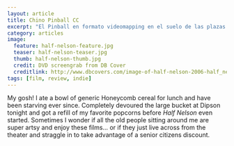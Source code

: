 ```yaml
---
layout: article
title: Chino Pinball CC 
excerpt: "El Pinball en formato videomapping en el suelo de las plazas y calles públicas"
category: articles
image: 
  feature: half-nelson-feature.jpg
  teaser: half-nelson-teaser.jpg
  thumb: half-nelson-thumb.jpg
  credit: DVD screengrab from DB Cover
  creditlink: http://www.dbcovers.com/image-of-half-nelson-2006-half_nelson_2006_1
tags: [film, review, indie]
---
```


My gosh! I ate a bowl of generic Honeycomb cereal for lunch and have been starving ever since. Completely devoured the large bucket at Dipson tonight and got a refill of my favorite popcorns before *Half Nelson* even started. Sometimes I wonder if all the old people sitting around me are super artsy and enjoy these films… or if they just live across from the theater and straggle in to take advantage of a senior citizens discount.